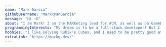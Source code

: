 ```yaml
---
name: "Mark Garcia"
githubUsername: "MarkRyanGarcia"
message: "Hi :D"
about: "I am Mark! I am the MARKeting lead for ACM, as well as on GameDev Board and Node Buds! :)))"
programmingInterests: "My dream is to be a full-stack developer! But I am also interested in game and web development"
hobbies: "I like solving Rubik's Cubes, and I used to be pretty good at Valorant!"
extraLink: "https://markg.dev/"
---
```

